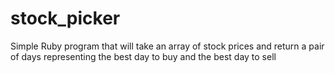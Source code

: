 # stock_picker
Simple Ruby program that will take an array of stock prices and return a pair of days representing the best day to buy and the best day to sell
